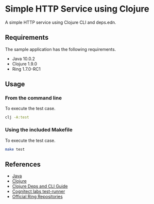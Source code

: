 # Simple HTTP Service using Clojure

A simple HTTP service using Clojure CLI and deps.edn.

## Requirements

The sample application has the following requirements.

* Java 10.0.2
* Clojure 1.9.0
* Ring 1.7.0-RC1

## Usage

### From the command line

To execute the test case.

~~~ bash
clj -A:test
~~~

### Using the included Makefile

To execute the test case.

~~~ bash
make test
~~~

## References

* [Java](http://www.oracle.com/technetwork/java/index.html)
* [Clojure](https://clojure.org/index)
* [Clojure Deps and CLI Guide](https://clojure.org/guides/deps_and_cli)
* [Cognitect labs test-runner](https://github.com/cognitect-labs/test-runner)
* [Official Ring Repositories](https://github.com/ring-clojure)
